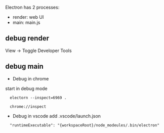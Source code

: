 


Electron has 2 processes:
- render: web UI
- main:  main.js  




## debug render
View -> Toggle Developer Tools



## debug main

- Debug in chrome 

start in debug mode
``` 
  electorn --inspect=6969 .
```

```
  chrome://inspect
```

- Debug in vscode
add .vscode/launch.json
```
  "runtimeExecutable": "{workspaceRoot}/node_modeules/.bin/electron"
  
```